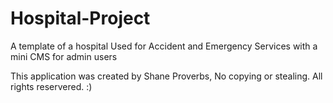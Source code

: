 # Hospital-Project
A template of a hospital Used for Accident and Emergency Services with a mini CMS for admin users

This application was created by Shane Proverbs,
No copying or stealing.
All rights reservered. :)
